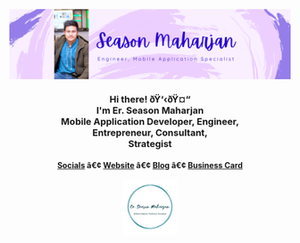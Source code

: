 
  
<div align="center">
  <a href="https://season.info.np"><img src="images/stephenajulu header 2.png" alt="Snmn's Header"></a>

  <br>
  
<h3>Hi there! ðŸ‘‹ðŸ¤“<br>I'm Er. Season Maharjan<br>Mobile Application Developer, Engineer, <br>Entrepreneur, Consultant, <br>Strategist</h3>

<h4> <a href="https://season.info.np">Socials</a> â€¢ <a href="https://season.info.np">Website</a> â€¢ <a href="https://season.info.np">Blog</a> â€¢ <a href="https://season.info.np">Business Card</a> </h4>

<a href="https://season.info.np"><img src="images/rsz 300w asset_1.png" width="100"></a>


